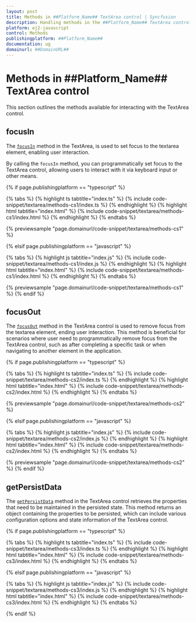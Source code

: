 ```yaml
---
layout: post
title: Methods in ##Platform_Name## TextArea control | Syncfusion
description: Handling methods in the ##Platform_Name## TextArea control of Syncfusion Essential JS 2 and more.
platform: ej2-javascript
control: Methods 
publishingplatform: ##Platform_Name##
documentation: ug
domainurl: ##DomainURL##
---
```


# Methods in ##Platform_Name## TextArea control

This section outlines the methods available for interacting with the TextArea control.

## focusIn 

The [`focusIn`](../api/textarea/#focusIn) method in the TextArea, is used to set focus to the textarea element, enabling user interaction.

By calling the `focusIn` method, you can programmatically set focus to the TextArea control, allowing users to interact with it via keyboard input or other means.

{% if page.publishingplatform == "typescript" %}

{% tabs %}
{% highlight ts tabtitle="index.ts" %}
{% include code-snippet/textarea/methods-cs1/index.ts %}
{% endhighlight %}
{% highlight html tabtitle="index.html" %}
{% include code-snippet/textarea/methods-cs1/index.html %}
{% endhighlight %}
{% endtabs %}

{% previewsample "page.domainurl/code-snippet/textarea/methods-cs1" %}

{% elsif page.publishingplatform == "javascript" %}

{% tabs %}
{% highlight js tabtitle="index.js" %}
{% include code-snippet/textarea/methods-cs1/index.js %}
{% endhighlight %}
{% highlight html tabtitle="index.html" %}
{% include code-snippet/textarea/methods-cs1/index.html %}
{% endhighlight %}
{% endtabs %}
          
{% previewsample "page.domainurl/code-snippet/textarea/methods-cs1" %}
{% endif %}

## focusOut 

The [`focusOut`](../api/textarea/#focusOut) method in the TextArea control is used to remove focus from the textarea element, ending user interaction.
This method is beneficial for scenarios where user need to programmatically remove focus from the TextArea control, such as after completing a specific task or when navigating to another element in the application.

{% if page.publishingplatform == "typescript" %}

{% tabs %}
{% highlight ts tabtitle="index.ts" %}
{% include code-snippet/textarea/methods-cs2/index.ts %}
{% endhighlight %}
{% highlight html tabtitle="index.html" %}
{% include code-snippet/textarea/methods-cs2/index.html %}
{% endhighlight %}
{% endtabs %}

{% previewsample "page.domainurl/code-snippet/textarea/methods-cs2" %}

{% elsif page.publishingplatform == "javascript" %}

{% tabs %}
{% highlight js tabtitle="index.js" %}
{% include code-snippet/textarea/methods-cs2/index.js %}
{% endhighlight %}
{% highlight html tabtitle="index.html" %}
{% include code-snippet/textarea/methods-cs2/index.html %}
{% endhighlight %}
{% endtabs %}
          
{% previewsample "page.domainurl/code-snippet/textarea/methods-cs2" %}
{% endif %}

## getPersistData 

The [`getPersistData`](../api/textarea/#getPersistData) method in the TextArea control retrieves the properties that need to be maintained in the persisted state.
This method returns an object containing the properties to be persisted, which can include various configuration options and state information of the TextArea control. 

{% if page.publishingplatform == "typescript" %}

{% tabs %}
{% highlight ts tabtitle="index.ts" %}
{% include code-snippet/textarea/methods-cs3/index.ts %}
{% endhighlight %}
{% highlight html tabtitle="index.html" %}
{% include code-snippet/textarea/methods-cs3/index.html %}
{% endhighlight %}
{% endtabs %}

{% elsif page.publishingplatform == "javascript" %}

{% tabs %}
{% highlight js tabtitle="index.js" %}
{% include code-snippet/textarea/methods-cs3/index.js %}
{% endhighlight %}
{% highlight html tabtitle="index.html" %}
{% include code-snippet/textarea/methods-cs3/index.html %}
{% endhighlight %}
{% endtabs %}

{% endif %}
